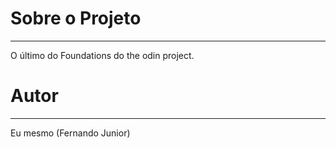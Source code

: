 # Sobre o Projeto
---
O último do Foundations do the odin project.

# Autor
---
Eu mesmo (Fernando Junior)